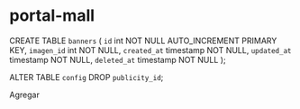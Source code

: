 # portal-mall

CREATE TABLE `banners` (
  `id` int NOT NULL AUTO_INCREMENT PRIMARY KEY,
  `imagen_id` int NOT NULL,
  `created_at` timestamp NOT NULL,
  `updated_at` timestamp NOT NULL,
  `deleted_at` timestamp NOT NULL
);

ALTER TABLE `config`
DROP `publicity_id`;

Agregar

